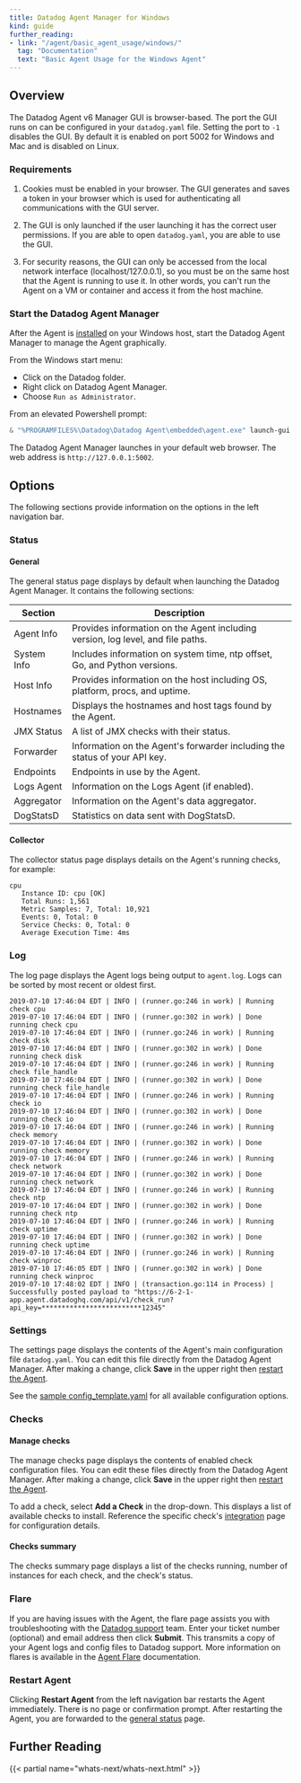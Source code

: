 ```yaml
---
title: Datadog Agent Manager for Windows
kind: guide
further_reading:
- link: "/agent/basic_agent_usage/windows/"
  tag: "Documentation"
  text: "Basic Agent Usage for the Windows Agent"
---
```


## Overview

The Datadog Agent v6 Manager GUI is browser-based. The port the GUI runs on can be configured in your `datadog.yaml` file. Setting the port to `-1` disables the GUI. By default it is enabled on port 5002 for Windows and Mac and is disabled on Linux.

### Requirements

1. Cookies must be enabled in your browser. The GUI generates and saves a token in your browser which is used for authenticating all communications with the GUI server.

2. The GUI is only launched if the user launching it has the correct user permissions. If you are able to open `datadog.yaml`, you are able to use the GUI.

3. For security reasons, the GUI can only be accessed from the local network interface (localhost/127.0.0.1), so you must be on the same host that the Agent is running to use it. In other words, you can't run the Agent on a VM or container and access it from the host machine.

### Start the Datadog Agent Manager

After the Agent is [installed][1] on your Windows host, start the Datadog Agent Manager to manage the Agent graphically.

From the Windows start menu:

* Click on the Datadog folder.
* Right click on Datadog Agent Manager.
* Choose `Run as Administrator`.

From an elevated Powershell prompt:

```powershell
& "%PROGRAMFILES%\Datadog\Datadog Agent\embedded\agent.exe" launch-gui
```

The Datadog Agent Manager launches in your default web browser. The web address is `http://127.0.0.1:5002`.

## Options

The following sections provide information on the options in the left navigation bar.

### Status

#### General

The general status page displays by default when launching the Datadog Agent Manager. It contains the following sections:

| Section     | Description                                                                     |
|-------------|---------------------------------------------------------------------------------|
| Agent Info  | Provides information on the Agent including version, log level, and file paths. |
| System Info | Includes information on system time, ntp offset, Go, and Python versions.       |
| Host Info   | Provides information on the host including OS, platform, procs, and uptime.     |
| Hostnames   | Displays the hostnames and host tags found by the Agent.                        |
| JMX Status  | A list of JMX checks with their status.                                         |
| Forwarder   | Information on the Agent's forwarder including the status of your API key.      |
| Endpoints   | Endpoints in use by the Agent.                                                  |
| Logs Agent  | Information on the Logs Agent (if enabled).                                     |
| Aggregator  | Information on the Agent's data aggregator.                                     |
| DogStatsD   | Statistics on data sent with DogStatsD.                                         |

#### Collector

The collector status page displays details on the Agent's running checks, for example:

```text
cpu
   Instance ID: cpu [OK]
   Total Runs: 1,561
   Metric Samples: 7, Total: 10,921
   Events: 0, Total: 0
   Service Checks: 0, Total: 0
   Average Execution Time: 4ms
```

### Log

The log page displays the Agent logs being output to `agent.log`. Logs can be sorted by most recent or oldest first.

```text
2019-07-10 17:46:04 EDT | INFO | (runner.go:246 in work) | Running check cpu
2019-07-10 17:46:04 EDT | INFO | (runner.go:302 in work) | Done running check cpu
2019-07-10 17:46:04 EDT | INFO | (runner.go:246 in work) | Running check disk
2019-07-10 17:46:04 EDT | INFO | (runner.go:302 in work) | Done running check disk
2019-07-10 17:46:04 EDT | INFO | (runner.go:246 in work) | Running check file_handle
2019-07-10 17:46:04 EDT | INFO | (runner.go:302 in work) | Done running check file_handle
2019-07-10 17:46:04 EDT | INFO | (runner.go:246 in work) | Running check io
2019-07-10 17:46:04 EDT | INFO | (runner.go:302 in work) | Done running check io
2019-07-10 17:46:04 EDT | INFO | (runner.go:246 in work) | Running check memory
2019-07-10 17:46:04 EDT | INFO | (runner.go:302 in work) | Done running check memory
2019-07-10 17:46:04 EDT | INFO | (runner.go:246 in work) | Running check network
2019-07-10 17:46:04 EDT | INFO | (runner.go:302 in work) | Done running check network
2019-07-10 17:46:04 EDT | INFO | (runner.go:246 in work) | Running check ntp
2019-07-10 17:46:04 EDT | INFO | (runner.go:302 in work) | Done running check ntp
2019-07-10 17:46:04 EDT | INFO | (runner.go:246 in work) | Running check uptime
2019-07-10 17:46:04 EDT | INFO | (runner.go:302 in work) | Done running check uptime
2019-07-10 17:46:04 EDT | INFO | (runner.go:246 in work) | Running check winproc
2019-07-10 17:46:05 EDT | INFO | (runner.go:302 in work) | Done running check winproc
2019-07-10 17:48:02 EDT | INFO | (transaction.go:114 in Process) | Successfully posted payload to "https://6-2-1-app.agent.datadoghq.com/api/v1/check_run?api_key=*************************12345"
```

### Settings

The settings page displays the contents of the Agent's main configuration file `datadog.yaml`. You can edit this file directly from the Datadog Agent Manager. After making a change, click **Save** in the upper right then [restart the Agent](#restart-agent).

See the [sample config_template.yaml][2] for all available configuration options.

### Checks

#### Manage checks

The manage checks page displays the contents of enabled check configuration files. You can edit these files directly from the Datadog Agent Manager. After making a change, click **Save** in the upper right then [restart the Agent](#restart-agent).

To add a check, select **Add a Check** in the drop-down. This displays a list of available checks to install. Reference the specific check's [integration][3] page for configuration details.

#### Checks summary

The checks summary page displays a list of the checks running, number of instances for each check, and the check's status.

### Flare

If you are having issues with the Agent, the flare page assists you with troubleshooting with the [Datadog support][4] team. Enter your ticket number (optional) and email address then click **Submit**. This transmits a copy of your Agent logs and config files to Datadog support. More information on flares is available in the [Agent Flare][5] documentation.

### Restart Agent

Clicking **Restart Agent** from the left navigation bar restarts the Agent immediately. There is no page or confirmation prompt. After restarting the Agent, you are forwarded to the [general status](#general) page.

## Further Reading

{{< partial name="whats-next/whats-next.html" >}}

[1]: /agent/basic_agent_usage/windows/#installation
[2]: https://github.com/DataDog/datadog-agent/blob/master/pkg/config/config_template.yaml
[3]: /integrations/
[4]: /help/
[5]: /agent/troubleshooting/send_a_flare/
